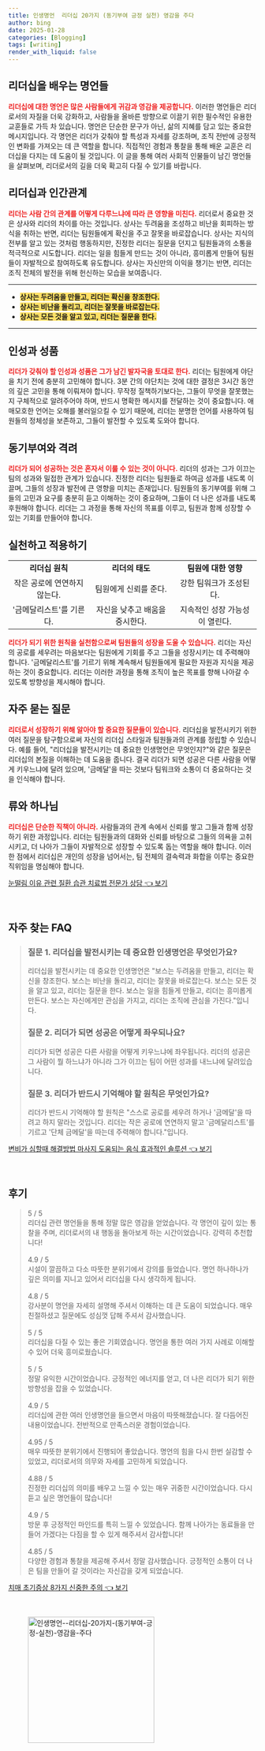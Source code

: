 ```yaml
---
title: 인생명언  리더십 20가지 (동기부여 긍정 실천) 영감을 주다
author: bing
date: 2025-01-28
categories: [Blogging]
tags: [writing]
render_with_liquid: false
---
```



<h2 id='리더십을 배우는 명언들'>리더십을 배우는 명언들</h2>

<p><b><span style="color: #ee2323;">리더십에 대한 명언은 많은 사람들에게 귀감과 영감을 제공합니다.</span></b> 이러한 명언들은 리더로서의 자질을 더욱 강화하고, 사람들을 올바른 방향으로 이끌기 위한 필수적인 유용한 교훈들로 가득 차 있습니다. 명언은 단순한 문구가 아닌, 삶의 지혜를 담고 있는 중요한 메시지입니다. 각 명언은 리더가 갖춰야 할 특성과 자세를 강조하며, 조직 전반에 긍정적인 변화를 가져오는 데 큰 역할을 합니다. 직접적인 경험과 통찰을 통해 배운 교훈은 리더십을 다지는 데 도움이 될 것입니다. 이 글을 통해 여러 사회적 인물들이 남긴 명언들을 살펴보며, 리더로서의 길을 더욱 확고히 다질 수 있기를 바랍니다.</p>

<h2 id='리더십과 인간관계'>리더십과 인간관계</h2>

<p><b><span style="color: #ee2323;">리더는 사람 간의 관계를 어떻게 다루느냐에 따라 큰 영향을 미친다.</span></b> 리더로서 중요한 것은 상사와 리더의 차이를 아는 것입니다. 상사는 두려움을 조성하고 비난을 회피하는 방식을 취하는 반면, 리더는 팀원들에게 확신을 주고 잘못을 바로잡습니다. 상사는 지식의 전부를 알고 있는 것처럼 행동하지만, 진정한 리더는 질문을 던지고 팀원들과의 소통을 적극적으로 시도합니다. 리더는 일을 힘들게 만드는 것이 아니라, 흥미롭게 만들어 팀원들이 자발적으로 참여하도록 유도합니다. 상사는 자신만의 이익을 챙기는 반면, 리더는 조직 전체의 발전을 위해 헌신하는 모습을 보여줍니다.</p>

<hr />

<ul>
    <li><b><span style="background-color: #ffe066;">상사는 두려움을 만들고, 리더는 확신을 창조한다.</span></b></li>
    <li><b><span style="background-color: #ffe066;">상사는 비난을 돌리고, 리더는 잘못을 바로잡는다.</span></b></li>
    <li><b><span style="background-color: #ffe066;">상사는 모든 것을 알고 있고, 리더는 질문을 한다.</span></b></li>
</ul>

<hr />

<h2 id='인성과 성품'>인성과 성품</h2>

<p><b><span style="color: #ee2323;">리더가 갖춰야 할 인성과 성품은 그가 남긴 발자국을 토대로 한다.</span></b> 리더는 팀원에게 야단을 치기 전에 충분히 고민해야 합니다. 3분 간의 야단치는 것에 대한 결정은 3시간 동안의 깊은 고민을 통해 이뤄져야 합니다. 무작정 질책하기보다는, 그들이 무엇을 잘못했는지 구체적으로 알려주어야 하며, 반드시 명확한 메시지를 전달하는 것이 중요합니다. 애매모호한 언어는 오해를 불러일으킬 수 있기 때문에, 리더는 분명한 언어를 사용하여 팀원들의 정체성을 보존하고, 그들이 발전할 수 있도록 도와야 합니다.</p>

<h2 id='동기부여와 격려'>동기부여와 격려</h2>

<p><b><span style="color: #ee2323;">리더가 되어 성공하는 것은 혼자서 이룰 수 있는 것이 아니다.</span></b> 리더의 성과는 그가 이끄는 팀의 성과와 밀접한 관계가 있습니다. 진정한 리더는 팀원들로 하여금 성과를 내도록 이끌며, 그들의 성장과 발전에 큰 영향을 미치는 존재입니다. 팀원들의 동기부여를 위해 그들의 고민과 요구를 충분히 듣고 이해하는 것이 중요하며, 그들이 더 나은 성과를 내도록 후원해야 합니다. 리더는 그 과정을 통해 자신의 목표를 이루고, 팀원과 함께 성장할 수 있는 기회를 만들어야 합니다.</p>

<h2 id='실천하고 적용하기'>실천하고 적용하기</h2>

<table>
    <tr>
        <td style="text-align: center; height: 17px;"><b>리더십 원칙</b></td>
        <td style="text-align: center; height: 17px;"><b>리더의 태도</b></td>
        <td style="text-align: center; height: 17px;"><b>팀원에 대한 영향</b></td>
    </tr>
    <tr>
        <td style="text-align: center; height: 17px;">작은 공로에 연연하지 않는다.</td>
        <td style="text-align: center; height: 17px;">팀원에게 신뢰를 준다.</td>
        <td style="text-align: center; height: 17px;">강한 팀워크가 조성된다.</td>
    </tr>
    <tr>
        <td style="text-align: center; height: 17px;">'금메달리스트'를 기른다.</td>
        <td style="text-align: center; height: 17px;">자신을 낮추고 배움을 중시한다.</td>
        <td style="text-align: center; height: 17px;">지속적인 성장 가능성이 열린다.</td>
    </tr>
</table>

<p><b><span style="color: #ee2323;">리더가 되기 위한 원칙을 실천함으로써 팀원들의 성장을 도울 수 있습니다.</span></b> 리더는 자신의 공로를 세우려는 마음보다는 팀원에게 기회를 주고 그들을 성장시키는 데 주력해야 합니다. '금메달리스트'를 기르기 위해 계속해서 팀원들에게 필요한 자원과 지식을 제공하는 것이 중요합니다. 리더는 이러한 과정을 통해 조직이 높은 목표를 향해 나아갈 수 있도록 방향성을 제시해야 합니다.</p>

<h2 id='자주 묻는 질문'>자주 묻는 질문</h2>

<p><b><span style="color: #ee2323;">리더로서 성장하기 위해 알아야 할 중요한 질문들이 있습니다.</span></b> 리더십을 발전시키기 위한 여러 질문을 탐구함으로써 자신의 리더십 스타일과 팀원들과의 관계를 정립할 수 있습니다. 예를 들어, "리더십을 발전시키는 데 중요한 인생명언은 무엇인지?"와 같은 질문은 리더십의 본질을 이해하는 데 도움을 줍니다. 결국 리더가 되면 성공은 다른 사람을 어떻게 키우느냐에 달려 있으며, '금메달'을 따는 것보다 팀워크와 소통이 더 중요하다는 것을 인식해야 합니다. </p>

<h2 id='류와 하나님'>류와 하나님</h2>

<p><b><span style="color: #ee2323;">리더십은 단순한 직책이 아니라.</span></b> 사람들과의 관계 속에서 신뢰를 쌓고 그들과 함께 성장하기 위한 과정입니다. 리더는 팀원들과의 대화와 신뢰를 바탕으로 그들의 의욕을 고취시키고, 더 나아가 그들이 자발적으로 성장할 수 있도록 돕는 역할을 해야 합니다. 이러한 점에서 리더십은 개인의 성장을 넘어서는, 팀 전체의 결속력과 화합을 이루는 중요한 직위임을 명심해야 합니다.</p>


<p><a class="click-button" title="눈떨림 이유 관련 질환 습관 치료법 전문가 상담" href="https://24nara.github.io/posts/%EB%88%88%EB%96%A8%EB%A6%BC-%EC%9D%B4%EC%9C%A0-%EA%B4%80%EB%A0%A8-%EC%A7%88%ED%99%98-%EC%8A%B5%EA%B4%80-%EC%B9%98%EB%A3%8C%EB%B2%95-%EC%A0%84%EB%AC%B8%EA%B0%80-%EC%83%81%EB%8B%B4/" rel="dofollow">눈떨림 이유 관련 질환 습관 치료법 전문가 상담 👈 보기</a></p><br>
<h2 id='자주_찾는_FAQ'>자주 찾는 FAQ</h2>
<div itemscope="" itemtype="https://schema.org/FAQPage"> 
<blockquote> 
<div itemscope="" itemprop="mainEntity" itemtype="https://schema.org/Question"> 
<h3 itemprop="name">질문 1. 리더십을 발전시키는 데 중요한 인생명언은 무엇인가요?</h3> 
<div itemscope="" itemprop="acceptedAnswer" itemtype="https://schema.org/Answer"> 
<span itemprop="text"> 
<p>리더십을 발전시키는 데 중요한 인생명언은 "보스는 두려움을 만들고, 리더는 확신을 창조한다. 보스는 비난을 돌리고, 리더는 잘못을 바로잡는다. 보스는 모든 것을 알고 있고, 리더는 질문을 한다. 보스는 일을 힘들게 만들고, 리더는 흥미롭게 만든다. 보스는 자신에게만 관심을 가지고, 리더는 조직에 관심을 가진다."입니다.</p> 
</span> 
</div> 
</div> 

<div itemscope="" itemprop="mainEntity" itemtype="https://schema.org/Question"> 
<h3 itemprop="name">질문 2. 리더가 되면 성공은 어떻게 좌우되나요?</h3> 
<div itemscope="" itemprop="acceptedAnswer" itemtype="https://schema.org/Answer"> 
<span itemprop="text"> 
<p>리더가 되면 성공은 다른 사람을 어떻게 키우느냐에 좌우됩니다. 리더의 성공은 그 사람이 뭘 하느냐가 아니라 그가 이끄는 팀이 어떤 성과를 내느냐에 달려있습니다.</p> 
</span> 
</div> 
</div> 

<div itemscope="" itemprop="mainEntity" itemtype="https://schema.org/Question"> 
<h3 itemprop="name">질문 3. 리더가 반드시 기억해야 할 원칙은 무엇인가요?</h3> 
<div itemscope="" itemprop="acceptedAnswer" itemtype="https://schema.org/Answer"> 
<span itemprop="text"> 
<p>리더가 반드시 기억해야 할 원칙은 "스스로 공로를 세우려 하거나 '금메달'을 따려고 하지 말라는 것입니다. 리더는 작은 공로에 연연하지 말고 '금메달리스트'를 기르고 '단체 금메달'을 따는데 주력해야 합니다."입니다.</p> 
</span> 
</div> 
</div> 
</blockquote> 
</div>
<p><a class="click-button" title="변비가 심할때 해결방법 마사지 도움되는 음식 효과적인 솔루션" href="https://24nara.github.io/posts/%EB%B3%80%EB%B9%84%EA%B0%80-%EC%8B%AC%ED%95%A0%EB%95%8C-%ED%95%B4%EA%B2%B0%EB%B0%A9%EB%B2%95-%EB%A7%88%EC%82%AC%EC%A7%80-%EB%8F%84%EC%9B%80%EB%90%98%EB%8A%94-%EC%9D%8C%EC%8B%9D-%ED%9A%A8%EA%B3%BC%EC%A0%81%EC%9D%B8-%EC%86%94%EB%A3%A8%EC%85%98/" rel="dofollow">변비가 심할때 해결방법 마사지 도움되는 음식 효과적인 솔루션 👈 보기</a></p><br>
<h2 id='후기'>후기</h2>
<div itemscope itemtype="https://schema.org/Product">
  <blockquote>
  <div itemprop="review" itemscope itemtype="https://schema.org/Review">
      <div itemprop="reviewRating" itemscope itemtype="https://schema.org/Rating"> <span itemprop="ratingValue">5</span> / <span itemprop="bestRating">5</span> </div>
      <span itemprop="reviewBody">리더십 관련 명언들을 통해 정말 많은 영감을 얻었습니다. 각 명언이 깊이 있는 통찰을 주며, 리더로서의 내 행동을 돌아보게 하는 시간이었습니다. 강력히 추천합니다!</span>
  </div>
  <br>
  <div itemprop="review" itemscope itemtype="https://schema.org/Review">
      <div itemprop="reviewRating" itemscope itemtype="https://schema.org/Rating"> <span itemprop="ratingValue">4.9</span> / <span itemprop="bestRating">5</span> </div>
      <span itemprop="reviewBody">시설이 깔끔하고 다소 따뜻한 분위기에서 강의를 들었습니다. 명언 하나하나가 깊은 의미를 지니고 있어서 리더십을 다시 생각하게 됩니다.</span>
  </div>
  <br>
  <div itemprop="review" itemscope itemtype="https://schema.org/Review">
      <div itemprop="reviewRating" itemscope itemtype="https://schema.org/Rating"> <span itemprop="ratingValue">4.8</span> / <span itemprop="bestRating">5</span> </div>
      <span itemprop="reviewBody">강사분이 명언을 자세히 설명해 주셔서 이해하는 데 큰 도움이 되었습니다. 매우 친절하셨고 질문에도 성심껏 답해 주셔서 감사했습니다.</span>
  </div>
  <br>
  <div itemprop="review" itemscope itemtype="https://schema.org/Review">
      <div itemprop="reviewRating" itemscope itemtype="https://schema.org/Rating"> <span itemprop="ratingValue">5</span> / <span itemprop="bestRating">5</span> </div>
      <span itemprop="reviewBody">리더십을 다질 수 있는 좋은 기회였습니다. 명언을 통한 여러 가지 사례로 이해할 수 있어 더욱 흥미로웠습니다.</span>
  </div>
  <br>
  <div itemprop="review" itemscope itemtype="https://schema.org/Review">
      <div itemprop="reviewRating" itemscope itemtype="https://schema.org/Rating"> <span itemprop="ratingValue">5</span> / <span itemprop="bestRating">5</span> </div>
      <span itemprop="reviewBody">정말 유익한 시간이었습니다. 긍정적인 에너지를 얻고, 더 나은 리더가 되기 위한 방향성을 잡을 수 있었습니다.</span>
  </div>
  <br>
  <div itemprop="review" itemscope itemtype="https://schema.org/Review">
      <div itemprop="reviewRating" itemscope itemtype="https://schema.org/Rating"> <span itemprop="ratingValue">4.9</span> / <span itemprop="bestRating">5</span> </div>
      <span itemprop="reviewBody">리더십에 관한 여러 인생명언을 들으면서 마음이 따뜻해졌습니다. 잘 다듬어진 내용이었습니다. 전반적으로 만족스러운 경험이었습니다.</span>
  </div>
  <br>
  <div itemprop="review" itemscope itemtype="https://schema.org/Review">
      <div itemprop="reviewRating" itemscope itemtype="https://schema.org/Rating"> <span itemprop="ratingValue">4.95</span> / <span itemprop="bestRating">5</span> </div>
      <span itemprop="reviewBody">매우 따뜻한 분위기에서 진행되어 좋았습니다. 명언의 힘을 다시 한번 실감할 수 있었고, 리더로서의 의무와 자세를 고민하게 되었습니다.</span>
  </div>
  <br>
  <div itemprop="review" itemscope itemtype="https://schema.org/Review">
      <div itemprop="reviewRating" itemscope itemtype="https://schema.org/Rating"> <span itemprop="ratingValue">4.88</span> / <span itemprop="bestRating">5</span> </div>
      <span itemprop="reviewBody">진정한 리더십의 의미를 배우고 느낄 수 있는 매우 귀중한 시간이었습니다. 다시 듣고 싶은 명언들이 많습니다!</span>
  </div>
  <br>
  <div itemprop="review" itemscope itemtype="https://schema.org/Review">
      <div itemprop="reviewRating" itemscope itemtype="https://schema.org/Rating"> <span itemprop="ratingValue">4.9</span> / <span itemprop="bestRating">5</span> </div>
      <span itemprop="reviewBody">방문 후 긍정적인 마인드를 특히 느낄 수 있었습니다. 함께 나아가는 동료들을 만들어 가겠다는 다짐을 할 수 있게 해주셔서 감사합니다!</span>
  </div>
  <br>
  <div itemprop="review" itemscope itemtype="https://schema.org/Review">
      <div itemprop="reviewRating" itemscope itemtype="https://schema.org/Rating"> <span itemprop="ratingValue">4.85</span> / <span itemprop="bestRating">5</span> </div>
      <span itemprop="reviewBody">다양한 경험과 통찰을 제공해 주셔서 정말 감사했습니다. 긍정적인 소통이 더 나은 팀을 만들어 갈 것이라는 자신감을 갖게 되었습니다.</span>
  </div>
  </blockquote>
</div>
<p><a class="click-button" title="치매 초기증상 8가지 신중한 주의" href="https://24nara.github.io/posts/%EC%B9%98%EB%A7%A4-%EC%B4%88%EA%B8%B0%EC%A6%9D%EC%83%81-8%EA%B0%80%EC%A7%80-%EC%8B%A0%EC%A4%91%ED%95%9C-%EC%A3%BC%EC%9D%98/" rel="dofollow">치매 초기증상 8가지 신중한 주의 👈 보기</a></p><br>
<figure class="image"><img src="https://24nara.github.io/assets/img/thumbnail/인생명언--리더십-20가지-(동기부여-긍정-실천)-영감을-주다.webp" alt="인생명언--리더십-20가지-(동기부여-긍정-실천)-영감을-주다" width="256" height="256"></figure>